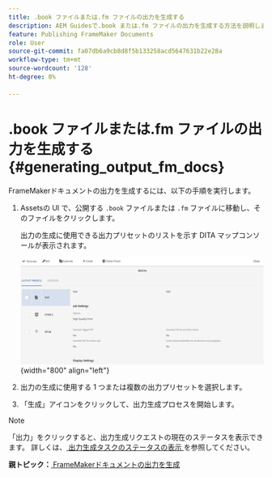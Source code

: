 ```yaml
---
title: .book ファイルまたは.fm ファイルの出力を生成する
description: AEM Guidesで.book または.fm ファイルの出力を生成する方法を説明します。
feature: Publishing FrameMaker Documents
role: User
source-git-commit: fa07db6a9cb8d8f5b133258acd5647631b22e28a
workflow-type: tm+mt
source-wordcount: '128'
ht-degree: 0%

---
```


# .book ファイルまたは.fm ファイルの出力を生成する {#generating_output_fm_docs}

FrameMakerドキュメントの出力を生成するには、以下の手順を実行します。

1. Assetsの UI で、公開する `.book` ファイルまたは `.fm` ファイルに移動し、そのファイルをクリックします。

   出力の生成に使用できる出力プリセットのリストを示す DITA マップコンソールが表示されます。

   ![](images/publish-fm-doc.png){width="800" align="left"}

1. 出力の生成に使用する 1 つまたは複数の出力プリセットを選択します。

1. 「生成」アイコンをクリックして、出力生成プロセスを開始します。


>[!NOTE]
>
> 「出力」をクリックすると、出力生成リクエストの現在のステータスを表示できます。 詳しくは、[ 出力生成タスクのステータスの表示 ](fm-output-view-status.md) を参照してください。

**親トピック：**[ FrameMakerドキュメントの出力を生成 ](fm-output-generatation.md)

